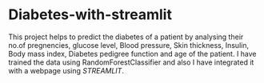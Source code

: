 # Diabetes-with-streamlit
  This project helps to predict the diabetes of a patient by analysing their no.of pregnencies, glucose level, Blood pressure, Skin thickness, Insulin, Body mass index, Diabetes pedigree function and age of the patient.
  I have trained the data using RandomForestClassifier and also I have integrated it with a webpage using *STREAMLIT*.
